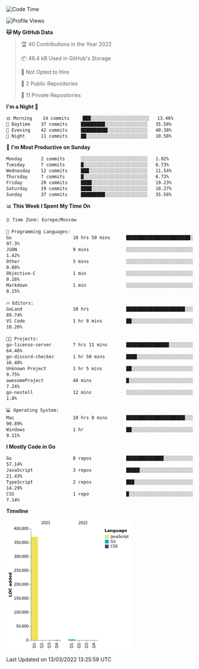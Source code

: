 <!--START_SECTION:waka-->
![Code Time](http://img.shields.io/badge/Code%20Time-210%20hrs%2041%20mins-blue)

![Profile Views](http://img.shields.io/badge/Profile%20Views-0-blue)

**🐱 My GitHub Data** 

> 🏆 40 Contributions in the Year 2022
 > 
> 📦 49.4 kB Used in GitHub's Storage 
 > 
> 🚫 Not Opted to Hire
 > 
> 📜 2 Public Repositories 
 > 
> 🔑 11 Private Repositories  
 > 
**I'm a Night 🦉** 

```text
🌞 Morning    14 commits     ███░░░░░░░░░░░░░░░░░░░░░░   13.46% 
🌆 Daytime    37 commits     █████████░░░░░░░░░░░░░░░░   35.58% 
🌃 Evening    42 commits     ██████████░░░░░░░░░░░░░░░   40.38% 
🌙 Night      11 commits     ██░░░░░░░░░░░░░░░░░░░░░░░   10.58%

```
📅 **I'm Most Productive on Sunday** 

```text
Monday       2 commits      ░░░░░░░░░░░░░░░░░░░░░░░░░   1.92% 
Tuesday      7 commits      █░░░░░░░░░░░░░░░░░░░░░░░░   6.73% 
Wednesday    12 commits     ███░░░░░░░░░░░░░░░░░░░░░░   11.54% 
Thursday     7 commits      █░░░░░░░░░░░░░░░░░░░░░░░░   6.73% 
Friday       20 commits     ████░░░░░░░░░░░░░░░░░░░░░   19.23% 
Saturday     19 commits     ████░░░░░░░░░░░░░░░░░░░░░   18.27% 
Sunday       37 commits     █████████░░░░░░░░░░░░░░░░   35.58%

```


📊 **This Week I Spent My Time On** 

```text
⌚︎ Time Zone: Europe/Moscow

💬 Programming Languages: 
Go                       10 hrs 50 mins      ████████████████████████░   97.3% 
JSON                     9 mins              ░░░░░░░░░░░░░░░░░░░░░░░░░   1.42% 
Other                    5 mins              ░░░░░░░░░░░░░░░░░░░░░░░░░   0.88% 
Objective-C              1 min               ░░░░░░░░░░░░░░░░░░░░░░░░░   0.16% 
Markdown                 1 min               ░░░░░░░░░░░░░░░░░░░░░░░░░   0.15%

🔥 Editors: 
GoLand                   10 hrs              ██████████████████████░░░   89.74% 
VS Code                  1 hr 8 mins         ██░░░░░░░░░░░░░░░░░░░░░░░   10.26%

🐱‍💻 Projects: 
go-license-server        7 hrs 11 mins       ████████████████░░░░░░░░░   64.46% 
go-discord-checker       1 hr 50 mins        ████░░░░░░░░░░░░░░░░░░░░░   16.48% 
Unknown Project          1 hr 5 mins         ██░░░░░░░░░░░░░░░░░░░░░░░   9.75% 
awesomeProject           48 mins             █░░░░░░░░░░░░░░░░░░░░░░░░   7.24% 
go-nestell               12 mins             ░░░░░░░░░░░░░░░░░░░░░░░░░   1.8%

💻 Operating System: 
Mac                      10 hrs 8 mins       ██████████████████████░░░   90.89% 
Windows                  1 hr                ██░░░░░░░░░░░░░░░░░░░░░░░   9.11%

```

**I Mostly Code in Go** 

```text
Go                       8 repos             ██████████████░░░░░░░░░░░   57.14% 
JavaScript               3 repos             █████░░░░░░░░░░░░░░░░░░░░   21.43% 
TypeScript               2 repos             ███░░░░░░░░░░░░░░░░░░░░░░   14.29% 
CSS                      1 repo              █░░░░░░░░░░░░░░░░░░░░░░░░   7.14%

```


**Timeline**

![Chart not found](https://raw.githubusercontent.com/jeezft/jeezft/main/charts/bar_graph.png) 


 Last Updated on 13/03/2022 13:25:59 UTC
<!--END_SECTION:waka-->
